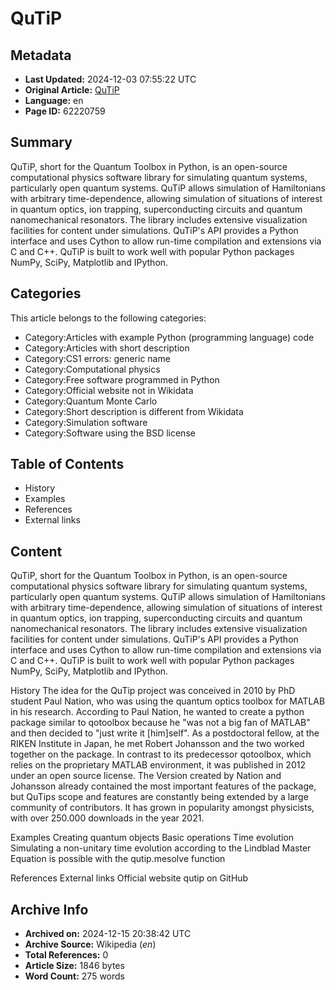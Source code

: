 # QuTiP

## Metadata
- **Last Updated:** 2024-12-03 07:55:22 UTC
- **Original Article:** [QuTiP](https://en.wikipedia.org/wiki/QuTiP)
- **Language:** en
- **Page ID:** 62220759

## Summary
QuTiP, short for the Quantum Toolbox in Python, is an open-source computational physics software library for simulating quantum systems, particularly open quantum systems.  QuTiP allows simulation of Hamiltonians with arbitrary time-dependence, allowing simulation of situations of interest in quantum optics, ion trapping, superconducting circuits and quantum nanomechanical resonators.  The library includes extensive visualization facilities for content under simulations.
QuTiP's API provides a Python interface and uses Cython to allow run-time compilation and extensions via C and C++.  QuTiP is built to work well with popular Python packages NumPy, SciPy, Matplotlib and IPython.

## Categories
This article belongs to the following categories:

- Category:Articles with example Python (programming language) code
- Category:Articles with short description
- Category:CS1 errors: generic name
- Category:Computational physics
- Category:Free software programmed in Python
- Category:Official website not in Wikidata
- Category:Quantum Monte Carlo
- Category:Short description is different from Wikidata
- Category:Simulation software
- Category:Software using the BSD license

## Table of Contents

- History
- Examples
- References
- External links

## Content

QuTiP, short for the Quantum Toolbox in Python, is an open-source computational physics software library for simulating quantum systems, particularly open quantum systems.  QuTiP allows simulation of Hamiltonians with arbitrary time-dependence, allowing simulation of situations of interest in quantum optics, ion trapping, superconducting circuits and quantum nanomechanical resonators.  The library includes extensive visualization facilities for content under simulations.
QuTiP's API provides a Python interface and uses Cython to allow run-time compilation and extensions via C and C++.  QuTiP is built to work well with popular Python packages NumPy, SciPy, Matplotlib and IPython.

History
The idea for the QuTip project was conceived in 2010 by PhD student Paul Nation, who was using the quantum optics toolbox for MATLAB in his research. According to Paul Nation, he wanted to create a python package similar to qotoolbox because he "was not a big fan of MATLAB" and then decided to "just write it [him]self".  As a postdoctoral fellow, at the RIKEN Institute in Japan, he met Robert Johansson and the two worked together on the package. 
In contrast to its predecessor qotoolbox, which relies on the proprietary MATLAB environment, it was published in 2012 under an open source license.
The Version created by Nation and Johansson already contained the most important features of the package, but QuTips scope and features are constantly being extended by a large community of contributors. It has grown in popularity amongst physicists, with over 250.000 downloads in the year 2021.

Examples
Creating quantum objects
Basic operations
Time evolution
Simulating a non-unitary time evolution according to the Lindblad Master Equation is possible with the qutip.mesolve function

References
External links
Official website
qutip on GitHub

## Archive Info
- **Archived on:** 2024-12-15 20:38:42 UTC
- **Archive Source:** Wikipedia (_en_)
- **Total References:** 0
- **Article Size:** 1846 bytes
- **Word Count:** 275 words
